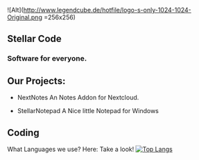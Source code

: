 ![Alt](http://www.legendcube.de/hotfile/logo-s-only-1024-1024-Original.png =256x256)
## Stellar Code
### Software for everyone.


## Our Projects:
- NextNotes
An Notes Addon for Nextcloud.

- StellarNotepad
A Nice little Notepad for Windows


## Coding
What Languages we use?
Here: Take a look!
[
![Top Langs](https://github-readme-stats.vercel.app/api/top-langs/?username=TRC-Loop&langs_count=16&theme=dark&layout=compact)](https://github.com/anuraghazra/github-readme-stats)
